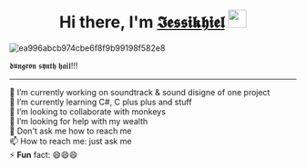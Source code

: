 <h1 align="center">Hi there, I'm <a href="https://daniilshat.ru/" target="_blank">𝕴𝖊𝖘𝖘𝖎𝖐𝖍𝖎𝖊𝖑</a> 
<img src="https://github.com/blackcater/blackcater/raw/main/images/Hi.gif" height="32"/></h1>

![ea996abcb974cbe6f8f9b99198f582e8](https://github.com/user-attachments/assets/b6150e04-24f9-48fe-8583-d15f4ee43ad9)

<p>𝖉𝖚𝖓𝖌𝖊𝖔𝖓 𝖘𝖞𝖓𝖙𝖍 𝖍𝖆𝖎𝖑!!!</p>

<hr>
<p>
🔭 I’m currently working on soundtrack & sound disigne of one project
<br>🌱 I’m currently learning C#, C plus plus and stuff
<br>👯 I’m looking to collaborate with monkeys
<br>🤔 I’m looking for help with my wealth
<br>💬 Don't ask me how to reach me 
<br>📫 How to reach me: just ask me 
<br>⚡ <b>Fun</b> fact: 😄😄😄
</p>
